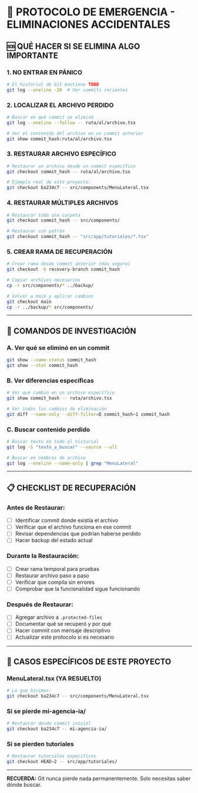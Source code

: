 # 🚨 PROTOCOLO DE EMERGENCIA - ELIMINACIONES ACCIDENTALES

## 🆘 QUÉ HACER SI SE ELIMINA ALGO IMPORTANTE

### 1. **NO ENTRAR EN PÁNICO**
```bash
# El historial de Git mantiene TODO
git log --oneline -20  # Ver commits recientes
```

### 2. **LOCALIZAR EL ARCHIVO PERDIDO**
```bash
# Buscar en qué commit se eliminó
git log --oneline --follow -- ruta/al/archivo.tsx

# Ver el contenido del archivo en un commit anterior
git show commit_hash:ruta/al/archivo.tsx
```

### 3. **RESTAURAR ARCHIVO ESPECÍFICO**
```bash
# Restaurar un archivo desde un commit específico
git checkout commit_hash -- ruta/al/archivo.tsx

# Ejemplo real de este proyecto:
git checkout ba234c7 -- src/components/MenuLateral.tsx
```

### 4. **RESTAURAR MÚLTIPLES ARCHIVOS**
```bash
# Restaurar toda una carpeta
git checkout commit_hash -- src/components/

# Restaurar con patrón
git checkout commit_hash -- "src/app/tutoriales/*.tsx"
```

### 5. **CREAR RAMA DE RECUPERACIÓN**
```bash
# Crear rama desde commit anterior (más seguro)
git checkout -b recovery-branch commit_hash

# Copiar archivos necesarios
cp -r src/components/* ../backup/

# Volver a main y aplicar cambios
git checkout main
cp -r ../backup/* src/components/
```

---

## 🔧 COMANDOS DE INVESTIGACIÓN

### A. **Ver qué se eliminó en un commit**
```bash
git show --name-status commit_hash
git show --stat commit_hash
```

### B. **Ver diferencias específicas**
```bash
# Ver qué cambió en un archivo específico
git show commit_hash -- ruta/archivo.tsx

# Ver todos los cambios de eliminación
git diff --name-only --diff-filter=D commit_hash~1 commit_hash
```

### C. **Buscar contenido perdido**
```bash
# Buscar texto en todo el historial
git log -S "texto_a_buscar" --source --all

# Buscar en nombres de archivo
git log --oneline --name-only | grep "MenuLateral"
```

---

## 📋 CHECKLIST DE RECUPERACIÓN

### Antes de Restaurar:
- [ ] Identificar commit donde existía el archivo
- [ ] Verificar que el archivo funciona en ese commit
- [ ] Revisar dependencias que podrían haberse perdido
- [ ] Hacer backup del estado actual

### Durante la Restauración:
- [ ] Crear rama temporal para pruebas
- [ ] Restaurar archivo paso a paso
- [ ] Verificar que compila sin errores
- [ ] Comprobar que la funcionalidad sigue funcionando

### Después de Restaurar:
- [ ] Agregar archivo a `.protected-files`
- [ ] Documentar qué se recuperó y por qué
- [ ] Hacer commit con mensaje descriptivo
- [ ] Actualizar este protocolo si es necesario

---

## 🎯 CASOS ESPECÍFICOS DE ESTE PROYECTO

### MenuLateral.tsx (YA RESUELTO)
```bash
# Lo que hicimos:
git checkout ba234c7 -- src/components/MenuLateral.tsx
```

### Si se pierde mi-agencia-ia/
```bash
# Restaurar desde commit inicial
git checkout ba234c7 -- mi-agencia-ia/
```

### Si se pierden tutoriales
```bash
# Restaurar tutoriales específicos
git checkout HEAD~2 -- src/app/tutoriales/
```

---

**RECUERDA:** Git nunca pierde nada permanentemente. Solo necesitas saber dónde buscar.
